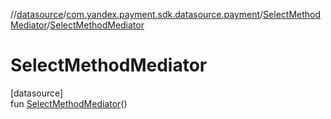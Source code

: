 //[datasource](../../../index.md)/[com.yandex.payment.sdk.datasource.payment](../index.md)/[SelectMethodMediator](index.md)/[SelectMethodMediator](-select-method-mediator.md)

# SelectMethodMediator

[datasource]\
fun [SelectMethodMediator](-select-method-mediator.md)()
